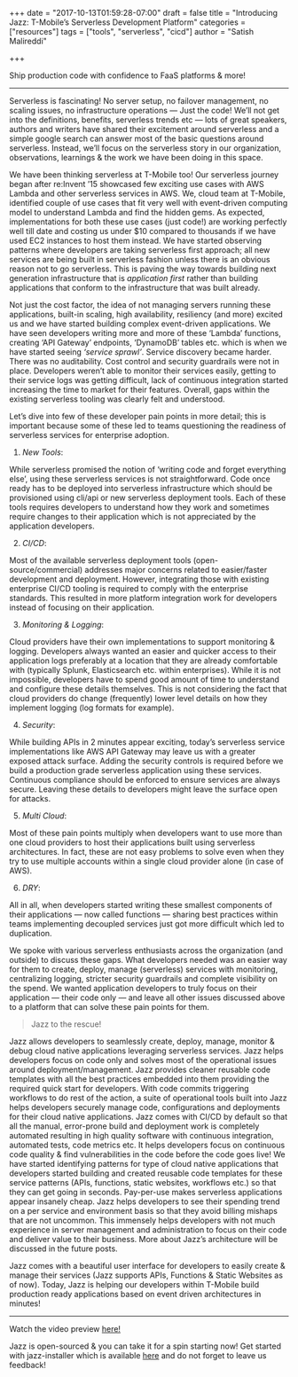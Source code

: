 +++
date = "2017-10-13T01:59:28-07:00"
draft = false
title = "Introducing Jazz: T-Mobile’s Serverless Development Platform"
categories = ["resources"]
tags = ["tools", "serverless", "cicd"]
author = "Satish Malireddi" 
 
+++

Ship production code with confidence to FaaS platforms & more!

*****

Serverless is fascinating! No server setup, no failover management, no scaling
issues, no infrastructure operations — Just the code! We’ll not get into the
definitions, benefits, serverless trends etc — lots of great speakers, authors
and writers have shared their excitement around serverless and a simple google
search can answer most of the basic questions around serverless. Instead, we’ll
focus on the serverless story in our organization, observations, learnings & the
work we have been doing in this space.

We have been thinking serverless at T-Mobile too! Our serverless journey began
after re:Invent ’15 showcased few exciting use cases with AWS Lambda and other
serverless services in AWS. We, cloud team at T-Mobile, identified couple of use
cases that fit very well with event-driven computing model to understand Lambda
and find the hidden gems. As expected, implementations for both these use cases
(just code!) are working perfectly well till date and costing us under $10
compared to thousands if we have used EC2 instances to host them instead. We
have started observing patterns where developers are taking serverless first
approach; all new services are being built in serverless fashion unless there is
an obvious reason not to go serverless. This is paving the way towards building
next generation infrastructure that is *application first* rather than building
applications that conform to the infrastructure that was built already.

Not just the cost factor, the idea of not managing servers running these
applications, built-in scaling, high availability, resiliency (and more) excited
us and we have started building complex event-driven applications. We have seen
developers writing more and more of these ‘Lambda’ functions, creating ‘API
Gateway’ endpoints, ‘DynamoDB’ tables etc. which is when we have started seeing
*‘service sprawl’*. Service discovery became harder. There was no auditability.
Cost control and security guardrails were not in place. Developers weren’t able
to monitor their services easily, getting to their service logs was getting
difficult, lack of continuous integration started increasing the time to market
for their features. Overall, gaps within the existing serverless tooling was
clearly felt and understood.

Let’s dive into few of these developer pain points in more detail; this is
important because some of these led to teams questioning the readiness of
serverless services for enterprise adoption.

1. *New Tools*:

While serverless promised the notion of ‘writing code and forget
everything else’, using these serverless services is not straightforward. Code
once ready has to be deployed into serverless infrastructure which should be
provisioned using cli/api or new serverless deployment tools. Each of these
tools requires developers to understand how they work and sometimes require
changes to their application which is not appreciated by the application
developers.

2. *CI/CD*:

Most of the available serverless deployment tools
(open-source/commercial) addresses major concerns related to easier/faster
development and deployment. However, integrating those with existing enterprise
CI/CD tooling is required to comply with the enterprise standards. This resulted
in more platform integration work for developers instead of focusing on their
application.

3. *Monitoring & Logging*:

Cloud providers have their own implementations to
support monitoring & logging. Developers always wanted an easier and quicker
access to their application logs preferably at a location that they are already
comfortable with (typically Splunk, Elasticsearch etc. within enterprises).
While it is not impossible, developers have to spend good amount of time to
understand and configure these details themselves. This is not considering the
fact that cloud providers do change (frequently) lower level details on how they
implement logging (log formats for example).

4. *Security*:

While building APIs in 2 minutes appear exciting, today’s serverless
service implementations like AWS API Gateway may leave us with a greater exposed
attack surface. Adding the security controls is required before we build a
production grade serverless application using these services. Continuous
compliance should be enforced to ensure services are always secure. Leaving
these details to developers might leave the surface open for attacks.

5. *Multi Cloud*:

Most of these pain points multiply when developers want to use
more than one cloud providers to host their applications built using serverless
architectures. In fact, these are not easy problems to solve even when they try
to use multiple accounts within a single cloud provider alone (in case of AWS).

6. *DRY*:

All in all, when developers started writing these smallest components of
their applications — now called functions — sharing best practices within teams
implementing decoupled services just got more difficult which led to
duplication.

We spoke with various serverless enthusiasts across the organization (and
outside) to discuss these gaps. What developers needed was an easier way for
them to create, deploy, manage (serverless) services with monitoring,
centralizing logging, stricter security guardrails and complete visibility on
the spend. We wanted application developers to truly focus on their application
— their code only — and leave all other issues discussed above to a platform
that can solve these pain points for them.

> Jazz to the rescue!

Jazz allows developers to seamlessly create, deploy, manage, monitor & debug
cloud native applications leveraging serverless services. Jazz helps developers
focus on code only and solves most of the operational issues around
deployment/management. Jazz provides cleaner reusable code templates with all
the best practices embedded into them providing the required quick start for
developers. With code commits triggering workflows to do rest of the action, a
suite of operational tools built into Jazz helps developers securely manage
code, configurations and deployments for their cloud native applications. Jazz
comes with CI/CD by default so that all the manual, error-prone build and
deployment work is completely automated resulting in high quality software with
continuous integration, automated tests, code metrics etc. It helps developers
focus on continuous code quality & find vulnerabilities in the code before the
code goes live! We have started identifying patterns for type of cloud native
applications that developers started building and created reusable code
templates for these service patterns (APIs, functions, static websites,
workflows etc.) so that they can get going in seconds. Pay-per-use makes
serverless applications appear insanely cheap. Jazz helps developers to see
their spending trend on a per service and environment basis so that they avoid
billing mishaps that are not uncommon. This immensely helps developers with not
much experience in server management and administration to focus on their code
and deliver value to their business. More about Jazz’s architecture will be
discussed in the future posts.

Jazz comes with a beautiful user interface for developers to easily create &
manage their services (Jazz supports APIs, Functions & Static Websites as of
now). Today, Jazz is helping our developers within T-Mobile build production
ready applications based on event driven architectures in minutes!

*****

Watch the video preview [here!](https://www.youtube.com/watch?v=6Kp1yxMjn1k)

Jazz is open-sourced & you can take it for a spin starting now! Get started with
jazz-installer which is available
[here](https://github.com/tmobile/jazz-installer) and do not forget to leave us
feedback!
